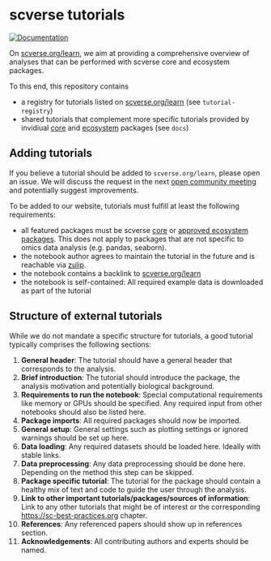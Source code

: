 # scverse tutorials

[![Documentation][badge-docs]][link-docs]

On [scverse.org/learn](https://scverse.org/learn), we aim at providing a comprehensive overview of analyses that can be
performed with scverse core and ecosystem packages.

To this end, this repository contains

-   a registry for tutorials listed on [scverse.org/learn](https://scverse.org/learn) (see `tutorial-registry`)
-   shared tutorials that complement more specific tutorials provided by invidiual [core](https://scverse.org/packages/)
    and [ecosystem](https://scverse.org/packages/#ecosystem) packages (see `docs`)

## Adding tutorials

If you believe a tutorial should be added to `scverse.org/learn`, please open an issue. We will discuss the request
in the next [open community meeting](https://hackmd.io/VfVLKb3ETGKN2j_7tn8ZJQ?view) and potentially suggest
improvements.

To be added to our website, tutorials must fulfill at least the following requirements:

-   all featured packages must be scverse [core](https://scverse.org/packages/#core-packages) or
    [approved ecosystem packages](https://scverse.org/packages/#ecosystem). This does not apply to packages that are not
    specific to omics data analysis (e.g. pandas, seaborn).
-   the notebook author agrees to maintain the tutorial in the future and is reachable via [zulip](https://scverse.zulipchat.com).
-   the notebook contains a backlink to [scverse.org/learn](https://scverse.org/learn)
-   the notebook is self-contained: All required example data is downloaded as part of the tutorial

## Structure of external tutorials

While we do not mandate a specific structure for tutorials,
a good tutorial typically comprises the following sections:

1. **General header**: The tutorial should have a general header that corresponds to the analysis.
2. **Brief introduction**: The tutorial should introduce the package, the analysis motivation and potentially biological background.
3. **Requirements to run the notebook**: Special computational requirements like memory or GPUs should be specified. Any required input from other notebooks should also be listed here.
4. **Package imports**: All required packages should now be imported.
5. **General setup**: General settings such as plotting settings or ignored warnings should be set up here.
6. **Data loading**: Any required datasets should be loaded here. Ideally with stable links.
7. **Data preprocessing**: Any data preprocessing should be done here. Depending on the method this step can be skipped.
8. **Package specific tutorial**: The tutorial for the package should contain a healthy mix of text and code to guide the user through the analysis.
9. **Link to other important tutorials/packages/sources of information**: Link to any other tutorials that might be of interest or the corresponding https://sc-best-practices.org chapter.
10. **References**: Any referenced papers should show up in references section.
11. **Acknowledgements**: All contributing authors and experts should be named.

[link-docs]: https://scverse-tutorials.readthedocs.io/en/latest/
[badge-docs]: https://img.shields.io/readthedocs/scverse-tutorials
